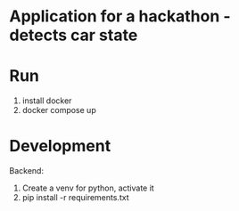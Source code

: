 # Application for a hackathon - detects car state

# Run

1. install docker
2. docker compose up

# Development

Backend:

1. Create a venv for python, activate it
2. pip install -r requirements.txt
